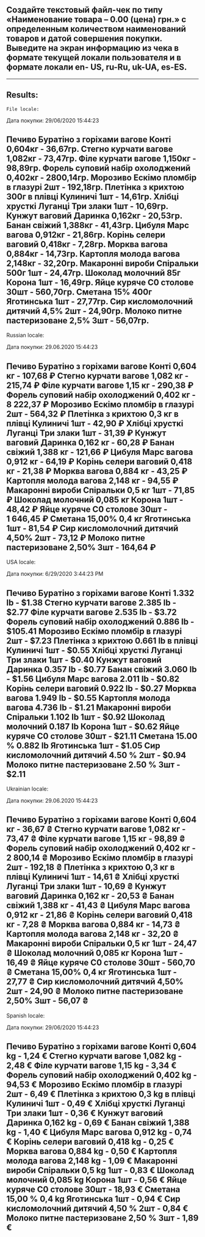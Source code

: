 ﻿Создайте текстовый файл-чек по типу «Наименование товара – 0.00 (цена) грн.» с
определенным количеством наименований товаров и датой совершения покупки. Выведите на
экран информацию из чека в формате текущей локали пользователя и в формате локали en-
US, ru-Ru, uk-UA, es-ES.
--------------------------------------------------------------------------------------------------
--------------------------------------------------------------------------------------------------
Results:
--------------------------------------------------------------------------------------------------
    File locale:

Дата покупки: 29/06/2020 15:44:23

Печиво Буратіно з горіхами вагове Конті         0,604кг   - 36,67гр.
Стегно курчати вагове                           1,082кг   - 73,47гр.
Філе курчати вагове                             1,150кг   - 98,89гр.
Форель суповий набір охолоджений                0,402кг   - 2800,14гр.
Морозиво Ескімо пломбір в глазурі               2шт       - 192,18гр.
Плетінка з крихтою 300г в плівці Кулиничі       1шт       - 14,61гр.
Хлібці хрусткі Луганці Три злаки                1шт       - 10,69гр.
Кунжут ваговий Даринка                          0,162кг   - 20,53гр.
Банан свіжий                                    1,388кг   - 41,43гр.
Цибуля Марс вагова                              0,912кг   - 21,86гр.
Корінь селери ваговий                           0,418кг   - 7,28гр.
Морква вагова                                   0,884кг   - 14,73гр.
Картопля молода вагова                          2,148кг   - 32,20гр.
Макаронні вироби Спіральки 500г                 1шт       - 24,47гр.
Шоколад молочний 85г Корона                     1шт       - 16,49гр.
Яйце куряче С0 столове                          30шт      - 560,70гр.
Сметана 15% 400г Яготинська                     1шт       - 27,77гр.
Сир кисломолочний дитячий 4,5%                  2шт       - 24,90гр.
Молоко питне пастеризоване 2,5%                 3шт       - 56,07гр.
----------------------------------------------------------------------------------------------------
Russian locale:

Дата покупки: 29.06.2020 15:44:23

Печиво Буратіно з горіхами вагове Конті         0,604 кг   - 107,68 ₽
Стегно курчати вагове                           1,082 кг   - 215,74 ₽
Філе курчати вагове                             1,15 кг   - 290,38 ₽
Форель суповий набір охолоджений                0,402 кг   - 8 222,37 ₽
Морозиво Ескімо пломбір в глазурі               2шт       - 564,32 ₽
Плетінка з крихтою 0,3 кг в плівці Кулиничі     1шт       - 42,90 ₽
Хлібці хрусткі Луганці Три злаки                1шт       - 31,39 ₽
Кунжут ваговий Даринка                          0,162 кг   - 60,28 ₽
Банан свіжий                                    1,388 кг   - 121,66 ₽
Цибуля Марс вагова                              0,912 кг   - 64,19 ₽
Корінь селери ваговий                           0,418 кг   - 21,38 ₽
Морква вагова                                   0,884 кг   - 43,25 ₽
Картопля молода вагова                          2,148 кг   - 94,55 ₽
Макаронні вироби Спіральки 0,5 кг                 1шт       - 71,85 ₽
Шоколад молочний 0,085 кг Корона                     1шт       - 48,42 ₽
Яйце куряче С0 столове                          30шт      - 1 646,45 ₽
Сметана 15,00% 0,4 кг Яготинська                     1шт       - 81,54 ₽
Сир кисломолочний дитячий  4,50%                  2шт       - 73,12 ₽
Молоко питне пастеризоване  2,50%                 3шт       - 164,64 ₽
----------------------------------------------------------------------------------------------------
USA locale:

Дата покупки: 6/29/2020 3:44:23 PM

Печиво Буратіно з горіхами вагове Конті         1.332 lb   - $1.38
Стегно курчати вагове                           2.385 lb   - $2.77
Філе курчати вагове                             2.535 lb   - $3.72
Форель суповий набір охолоджений                0.886 lb   - $105.41
Морозиво Ескімо пломбір в глазурі               2шт       - $7.23
Плетінка з крихтою 0.661 lb в плівці Кулиничі   1шт       - $0.55
Хлібці хрусткі Луганці Три злаки                1шт       - $0.40
Кунжут ваговий Даринка                          0.357 lb   - $0.77
Банан свіжий                                    3.060 lb   - $1.56
Цибуля Марс вагова                              2.011 lb   - $0.82
Корінь селери ваговий                           0.922 lb   - $0.27
Морква вагова                                   1.949 lb   - $0.55
Картопля молода вагова                          4.736 lb   - $1.21
Макаронні вироби Спіральки 1.102 lb                 1шт       - $0.92
Шоколад молочний 0.187 lb Корона                     1шт       - $0.62
Яйце куряче С0 столове                          30шт      - $21.11
Сметана 15.00 % 0.882 lb Яготинська                     1шт       - $1.05
Сир кисломолочний дитячий  4.50 %                  2шт       - $0.94
Молоко питне пастеризоване  2.50 %                 3шт       - $2.11
----------------------------------------------------------------------------------------------------
Ukrainian locale:

Дата покупки: 29.06.2020 15:44:23

Печиво Буратіно з горіхами вагове Конті         0,604 кг   - 36,67 ₴
Стегно курчати вагове                           1,082 кг   - 73,47 ₴
Філе курчати вагове                             1,15 кг   - 98,89 ₴
Форель суповий набір охолоджений                0,402 кг   - 2 800,14 ₴
Морозиво Ескімо пломбір в глазурі               2шт       - 192,18 ₴
Плетінка з крихтою 0,3 кг в плівці Кулиничі     1шт       - 14,61 ₴
Хлібці хрусткі Луганці Три злаки                1шт       - 10,69 ₴
Кунжут ваговий Даринка                          0,162 кг   - 20,53 ₴
Банан свіжий                                    1,388 кг   - 41,43 ₴
Цибуля Марс вагова                              0,912 кг   - 21,86 ₴
Корінь селери ваговий                           0,418 кг   - 7,28 ₴
Морква вагова                                   0,884 кг   - 14,73 ₴
Картопля молода вагова                          2,148 кг   - 32,20 ₴
Макаронні вироби Спіральки 0,5 кг                 1шт       - 24,47 ₴
Шоколад молочний 0,085 кг Корона                     1шт       - 16,49 ₴
Яйце куряче С0 столове                          30шт      - 560,70 ₴
Сметана 15,00% 0,4 кг Яготинська                     1шт       - 27,77 ₴
Сир кисломолочний дитячий  4,50%                  2шт       - 24,90 ₴
Молоко питне пастеризоване  2,50%                 3шт       - 56,07 ₴
----------------------------------------------------------------------------------------------------
Spanish locale:

Дата покупки: 29/06/2020 15:44:23

Печиво Буратіно з горіхами вагове Конті         0,604 kg   - 1,24 €
Стегно курчати вагове                           1,082 kg   - 2,48 €
Філе курчати вагове                             1,15 kg   - 3,34 €
Форель суповий набір охолоджений                0,402 kg   - 94,53 €
Морозиво Ескімо пломбір в глазурі               2шт       - 6,49 €
Плетінка з крихтою 0,3 kg в плівці Кулиничі     1шт       - 0,49 €
Хлібці хрусткі Луганці Три злаки                1шт       - 0,36 €
Кунжут ваговий Даринка                          0,162 kg   - 0,69 €
Банан свіжий                                    1,388 kg   - 1,40 €
Цибуля Марс вагова                              0,912 kg   - 0,74 €
Корінь селери ваговий                           0,418 kg   - 0,25 €
Морква вагова                                   0,884 kg   - 0,50 €
Картопля молода вагова                          2,148 kg   - 1,09 €
Макаронні вироби Спіральки 0,5 kg                 1шт       - 0,83 €
Шоколад молочний 0,085 kg Корона                     1шт       - 0,56 €
Яйце куряче С0 столове                          30шт      - 18,93 €
Сметана 15,00 % 0,4 kg Яготинська                     1шт       - 0,94 €
Сир кисломолочний дитячий  4,50 %                  2шт       - 0,84 €
Молоко питне пастеризоване  2,50 %                 3шт       - 1,89 €
----------------------------------------------------------------------------------------------------
